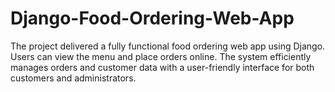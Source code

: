 # Django-Food-Ordering-Web-App
The project delivered a fully functional food ordering web app using Django. Users can view the menu and place orders online. The system efficiently manages orders and customer data with a user-friendly interface for both customers and administrators.
